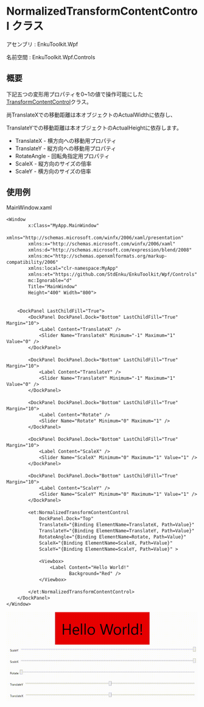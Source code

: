 # NormalizedTransformContentControl クラス

アセンブリ : EnkuToolkit.Wpf

名前空間 : EnkuToolkit.Wpf.Controls

## 概要

下記五つの変形用プロパティを0~1の値で操作可能にした[TransformContentControl](./TransformContentControl.md)クラス。

尚TranslateXでの移動距離は本オブジェクトのActualWidthに依存し、

TranslateYでの移動距離は本オブジェクトのActualHeightに依存します。



- TranslateX - 横方向への移動用プロパティ
- TranslateY - 縦方向への移動用プロパティ
- RotateAngle - 回転角指定用プロパティ
- ScaleX - 縦方向のサイズの倍率
- ScaleY - 横方向のサイズの倍率

## 使用例

MainWindow.xaml

```xaml
<Window
        x:Class="MyApp.MainWindow"
        xmlns="http://schemas.microsoft.com/winfx/2006/xaml/presentation"
        xmlns:x="http://schemas.microsoft.com/winfx/2006/xaml"
        xmlns:d="http://schemas.microsoft.com/expression/blend/2008"
        xmlns:mc="http://schemas.openxmlformats.org/markup-compatibility/2006"
        xmlns:local="clr-namespace:MyApp"
        xmlns:et="https://github.com/StdEnku/EnkuToolkit/Wpf/Controls"
        mc:Ignorable="d"
        Title="MainWindow" 
        Height="400" Width="800">


    <DockPanel LastChildFill="True">
        <DockPanel DockPanel.Dock="Bottom" LastChildFill="True" Margin="10">
            <Label Content="TranslateX" />
            <Slider Name="TranslateX" Minimum="-1" Maximum="1" Value="0" />
        </DockPanel>

        <DockPanel DockPanel.Dock="Bottom" LastChildFill="True" Margin="10">
            <Label Content="TranslateY" />
            <Slider Name="TranslateY" Minimum="-1" Maximum="1" Value="0" />
        </DockPanel>

        <DockPanel DockPanel.Dock="Bottom" LastChildFill="True"  Margin="10">
            <Label Content="Rotate" />
            <Slider Name="Rotate" Minimum="0" Maximum="1" />
        </DockPanel>

        <DockPanel DockPanel.Dock="Bottom" LastChildFill="True"  Margin="10">
            <Label Content="ScaleX" />
            <Slider Name="ScaleX" Minimum="0" Maximum="1" Value="1" />
        </DockPanel>

        <DockPanel DockPanel.Dock="Bottom" LastChildFill="True"  Margin="10">
            <Label Content="ScaleY" />
            <Slider Name="ScaleY" Minimum="0" Maximum="1" Value="1" />
        </DockPanel>

        <et:NormalizedTransformContentControl 
            DockPanel.Dock="Top" 
            TranslateX="{Binding ElementName=TranslateX, Path=Value}"
            TranslateY="{Binding ElementName=TranslateY, Path=Value}"
            RotateAngle="{Binding ElementName=Rotate, Path=Value}"
            ScaleX="{Binding ElementName=ScaleX, Path=Value}" 
            ScaleY="{Binding ElementName=ScaleY, Path=Value}" >

            <Viewbox>
                <Label Content="Hello World!" 
                       Background="Red" />
            </Viewbox>
            
        </et:NormalizedTransformContentControl>
    </DockPanel>
</Window>
```

![result](./imgs/NormalizedTransformContentControl1.gif)